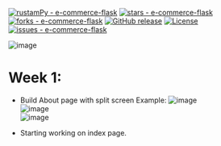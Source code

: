 

[![rustamPy - e-commerce-flask](https://img.shields.io/static/v1?label=rustamPy&message=e-commerce-flask&color=blue&logo=github)](https://github.com/rustamPy/e-commerce-flask "Go to GitHub repo")
[![stars - e-commerce-flask](https://img.shields.io/github/stars/rustamPy/e-commerce-flask?style=social)](https://github.com/rustamPy/e-commerce-flask)
[![forks - e-commerce-flask](https://img.shields.io/github/forks/rustamPy/e-commerce-flask?style=social)](https://github.com/rustamPy/e-commerce-flask)
[![GitHub release](https://img.shields.io/github/release/rustamPy/e-commerce-flask?include_prereleases=&sort=semver&color=blue)](https://github.com/rustamPy/e-commerce-flask/releases/)
[![License](https://img.shields.io/badge/License-MIT-blue)](#license)
[![issues - e-commerce-flask](https://img.shields.io/github/issues/rustamPy/e-commerce-flask)](https://github.com/rustamPy/e-commerce-flask/issues)

![image](https://user-images.githubusercontent.com/35258613/221856267-5047c0e8-8861-4ab5-8455-a8c7d4fc9bfc.png)

# Week 1:
* Build About page with split screen
  Example:
  ![image](https://user-images.githubusercontent.com/35258613/221924290-2741addd-df8a-4e63-b246-5d8936cae192.png)  
  ![image](https://user-images.githubusercontent.com/35258613/221924314-933c3ceb-44e6-43d0-afff-0af374f60b04.png)  
  ![image](https://user-images.githubusercontent.com/35258613/221924413-fac286be-2fe2-4162-96e5-ce1827a3800a.png)



  
* Starting working on index page.
